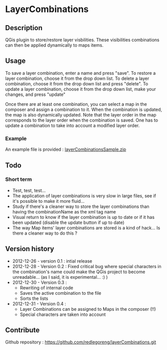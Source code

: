 # LayerCombinations #


## Description ##

QGis plugin to store/restore layer visbilities.
These visibilities combinations can then be applied dynamically to maps items.


## Usage ##

To save a layer combination, enter a name and press "save".
To restore a layer combination, choose it from the drop down list.
To delete a layer combination, choose it from the drop down list and press "delete".
To update a layer combination, choose it from the drop down list, make your changes, and press "update"

Once there are at least one combination, you can select a map in the composer and assign a combination to it. When the combination is updated, the map is also dynamically updated.
Note that the layer order in the map corresponds to the layer order when the combination is saved. One has to update a combination to take into account a modified layer order.

### Example ###

An example file is provided : [layerCombinationsSample.zip](https://github.com/redlegoreng/layerCombinations/blob/master/layerCombinationsSample.zip?raw=true) 


## Todo ##

### Short term ###
- Test, test, test...
- The application of layer combinations is very slow in large files, see if it's possible to make it more fluid...
- Study if there's a cleaner way to store the layer combinations than having the combinationName as the xml tag name
- Visual return to know if the layer combination is up to date or if it has been updated (disable the update button if up to date)
- The way Map items' layer combinations are stored is a kind of hack... Is there a cleaner way to do this ?


## Version history ##
- 2012-12-26 - version 0.1 : intial release
- 2012-12-28 - Version 0.2 : Fixed critical bug where special characters in the combination's name could make the QGis project to become unreadable... (as I said, it is experimental... :) )
- 2012-12-30 - Version 0.3 :
    - Rewriting of internal code
    - Saves the active combination to the file
    - Sorts the lists
- 2012-12-31 - Version 0.4 : 
    - Layer Combinations can be assigned to Maps in the composer (!!)
    - Special characters are taken into account

## Contribute ##
Github repository : https://github.com/redlegoreng/layerCombinations.git
